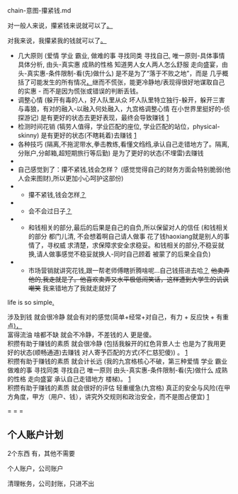 
chain-意图-攥紧钱.md

对一般人来说，攥紧钱来说就可以了[。](#当人们看着媒体上的你，智商当时可能为零；但是，一旦你试图从他们口袋里掏点钱出来的时候，他们的智商瞬间就是145，而且相当挑剔刻薄)

对我来说，我攥紧我的钱就可以了[。](#好人队里就是从众就可以了,但我额外上心)

- 几大原则 (爱情 学业 霸业, 做难的事 寻找同类 寻找自己, 唯一原则-具体事情具体分析, 由头-真实惠 成熟的性格 知道男人女人两人怎么舒服 走向盛宴，由头-真实惠-条件限制-看(先)做什么) 是不是为了“落于不败之地”，而是 几乎概括了可能发生的所有情况[，](https://github.com/7900ms/000nottheater_deserted_systemlibrary/blob/master/travelwriting/small/4.md)继而不慌张，能更冷静地/表现得很好地谋取自己的实惠 - 而不是因为慌张或错误的判断丢钱。
- 调整心情 (躲开有毒的人，好人队里从众 坏人队里特立独行-躲开，躲开三害与毒狼，有对的融入-以融入何处融入，九宫格调整心情 在小世界里挺好的-侦探游记) 是有更好的状态去更好表现，最终会导致赚钱 [1](https://github.com/7900ms/000nottheater_deserted_systemlibrary/blob/master/travelwriting/small/5.md)
- 检测时间花销 (犒劳人值得，学业匹配的座位, 学业匹配的站位，physical-skinny) 是有更好的状态(不瞎耗着)去赚钱 [1](https://github.com/7900ms/000nottheater_deserted_systemlibrary/blob/master/supplementary/chain-call.md)
- 各种技巧 (隔离,不拖泥带水,拳击教练,看懂文绉绉,承认自己走错地方了。隔离,分账户,分邮箱,超短期旅行等后勤) 是为了更好的状态(不埋雷)去赚钱
-
- 自己感觉到了：攥不紧钱,钱会怎样？ (感觉觉得自己的财务方面会特别脆弱(他人会来图财),所以更加小心呵护这部份)
- - 攥不紧钱,钱会怎样[？](#攥不紧钱,乱花钱,钱就飞啦,钱就被别人图走啦)
- - 会不会过日子[？](#还用人教你怎么过日子么？该花就花,该省就省)
- - 和钱相关的部分,最后的后果是自己的自负,所以保留对人的信任 (和钱相关的部分 都门儿清, 不会想着啊自己请人做事 花了钱haoxiang就是别人的事情了，寻权威 求清楚，求保障求安全求稳妥。和钱相关的部分,不稳妥就换,请人做事感觉不稳妥就换人-同时自己顾着 被蒙了的后果全自负)
- - 市场营销就讲究花钱[,](#我们双赢对吧,我不用耽误你,你也别赚我钱-我也不耽误你赚钱)跟一帮老师傅瞎折腾啥呢...自己钱搭进去哈[？](https://github.com/#不讲究经济生活(在安全正规的前提下)，讲究高档奢侈生活哈？所谓开源节流,在节流方面,(在安全正规的前提下)用最便宜的m具体看看有什么价格影响因素看哪里能省钱) ~~他卖弄他的,我走就是了。他喜欢卖弄又水平极低闹笑话，这样遭到大学生的讥讽嘲笑~~ 我来错地方了我就走就好了

life is so simple[.](https://twitter.com/ComplexSports/status/871565080298749952#(im-aware-but-sbdy-else...stupid-questions-one-by-one)are-u-a-smart-guy---so-if-we-dont-defend-homecourt-what-happened)

涉及到钱 就会很冷静 就会有对的感觉(简单+经常+对自己，有力 + 反应快 + 有重点[)，](https://github.com/7900ms/000nottheater_deserted_systemsoftware/tree/master/local-lightshelf) <br>
富得流油 啥都不缺 就会不冷静，不差钱的人 更是傻。 <br>
积攒有助于赚钱的素质 就会很冷静 (包括我躲开的红色背景人士 也是为了我用更好的状态(顺畅通道)去赚钱 对人寄予匹配的方式(不仁慈犯傻)) 。 [1](https://github.com/7900ms/000nottheater_deserted_systemlibrary/blob/master/supplementary/term-Finder.md) <br>
积攒有助于赚钱的素质 就会计长远 (我的九宫格核心不破，第三种爱情 学业 霸业 做难的事 寻找同类 寻找自己 唯一原则 由头-真实惠-条件限制-看(先)做什么 成熟的性格 走向盛宴 承认自己走错地方 楼梯)。 [1](https://github.com/7900ms/000nottheater_deserted_systemsoftware/blob/master/local-lightshelf/楼梯.md)<br>
积攒有助于赚钱的素质 就会很好的评估 轻重缓急(九宫格) 真正的安全与风险(在甲方角度，甲方（用户、钱），讲究外交规则和政治安全，而不是图占便宜) [1](https://github.com/7900ms/000nottheater_deserted_systemlibrary/blob/master/supplementary/term-Finder.md#我给老板算账的。更根本不会听营销家的)


= = =

## 个人账户计划

2个东西 有，其他不需要

个人账户，公司账户

清理帐务，公司封账，只进不出
